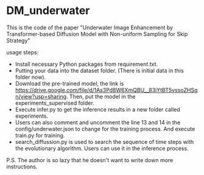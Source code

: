 # DM_underwater
This is the code of the paper "Underwater Image Enhancement by Transformer-based Diffusion Model with Non-uniform Sampling for Skip Strategy"

usage steps:

- Install necessary Python packages from requirement.txt.
- Putting your data into the dataset folder. (There is initial data in this folder now).
- Download the pre-trained model, the link is https://drive.google.com/file/d/1As3Pd8W6XmQBU__83iYtBT5vssoZHSqn/view?usp=sharing. Then, put the model in the experiments_supervised folder.
- Execute infer.py to get the inference results in a new folder called experiments.
- Users can also comment and uncomment the line 13 and 14 in the config/underwater.json to change for the training process. And execute train.py for training.
- search_diffussion.py is used to search the sequence of time steps with the evolutionary algorithm. Users can use it in the inference process.

P.S. The author is so lazy that he doesn't want to write down more instructions.



